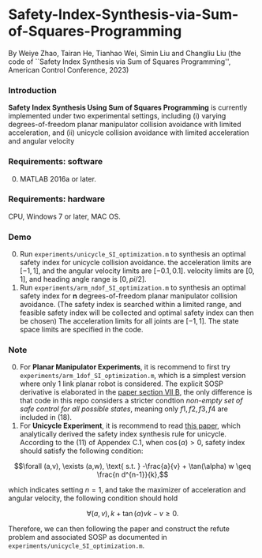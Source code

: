 # Safety-Index-Synthesis-via-Sum-of-Squares-Programming

By Weiye Zhao, Tairan He, Tianhao Wei, Simin Liu and Changliu Liu
(the code of ``Safety Index Synthesis via Sum of Squares Programming'', American Control Conference, 2023)

### Introduction
**Safety Index Synthesis Using Sum of Squares Programming** is currently implemented under two experimental settings, including (i) varying degrees-of-freedom planar manipulator collision avoidance with limited acceleration, and (ii) unicycle collision avoidance with limited acceleration and angular velocity

### Requirements: software

0.	MATLAB 2016a or later.

### Requirements: hardware

CPU, Windows 7 or later, MAC OS.

### Demo
0.	Run `experiments/unicycle_SI_optimization.m` to synthesis an optimal safety index for unicycle collision avoidance. the acceleration limits are $[-1,1]$, and the angular velocity limits are $[-0.1,0.1]$. velocity limits are $[0,1]$, and heading angle range is $[0, pi/2]$.
0.	Run `experiments/arm_ndof_SI_optimization.m` to synthesis an optimal safety index for **n** degrees-of-freedom planar manipulator collision avoidance. (The safety index is searched within a limited range, and feasible safety index will be collected and optimal safety index can then be chosen) The acceleration limits for all joints are $[-1,1]$. The state space limits are specified in the code.


### Note
0. For **Planar Manipulator Experiments**, it is recommend to first try `experiments/arm_1dof_SI_optimization.m`, which is a simplest version where only 1 link planar robot is considered. The explicit SOSP derivative is elaborated in the [paper section VII B](https://ieeexplore.ieee.org/stamp/stamp.jsp?arnumber=10156463), the only difference is that code in this repo considers a stricter condtion *non-empty set of safe control for all possible states*, meaning only $f1,f2,f3,f4$ are included in (18). 
0. For **Unicycle Experiment**, it is recommend to read [this paper](https://openreview.net/forum?id=UGp6FDaxB0f), which analytically derived the safety index synthesis rule for unicycle. According to the (11) of Appendex C.1, when $\cos(\alpha) > 0$, safety index should satisfy the following condition:

$$\forall (a,v), \exists (a,w), \text{ s.t. } -\frac{a}{v} + \tan(\alpha) w \geq \frac{n d^{n-1}}{k},$$

which indicates setting $n=1$, and take the maximizer of acceleration and angular velocity, the following condition should hold

$$\forall (a,v), k + \tan(\alpha)vk - v \geq 0.$$

Therefore, we can then following the paper and construct the refute problem and associated SOSP as documented in `experiments/unicycle_SI_optimization.m`.

